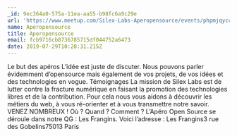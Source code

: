 ```yaml
---
_id: 9ec364a0-575a-11ea-aa55-b98fc6a9c29e
url: 'https://www.meetup.com/Silex-Labs-Aperopensource/events/phpmjqyccdbhc/'
name: Aperopensource
title: Aperopensource
email: fcb9716cb8736785715df044752a6473
date: 2019-07-29T10:28:31.215Z
---
```

Le but des apéros L’idée est juste de discuter. Nous pouvons parler évidemment d’opensource mais également de vos projets, de vos idées et des technologies en vogue. Témoignages La mission de Silex Labs est de lutter contre la fracture numérique en faisant la promotion des technologies libres et de la contribution. Pour cela nous vous aidons à découvrir les métiers du web, à vous ré-orienter et à vous transmettre notre savoir. VENEZ NOMBREUX ! Où ? Quand ? Comment ? L’Apéro Open Source se déroule dans notre QG : Les Frangins. Voici l’adresse : Les Frangins3 rue des Gobelins75013 Paris
